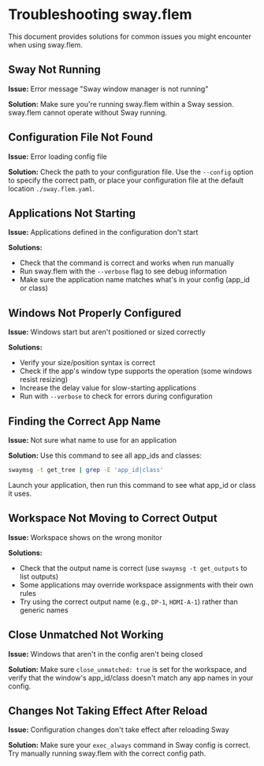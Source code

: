 # Troubleshooting sway.flem

This document provides solutions for common issues you might encounter when using sway.flem.

## Sway Not Running

**Issue:** Error message "Sway window manager is not running"

**Solution:** Make sure you're running sway.flem within a Sway session.
sway.flem cannot operate without Sway running.

## Configuration File Not Found

**Issue:** Error loading config file

**Solution:** Check the path to your configuration file.
Use the `--config` option to specify the correct path,
or place your configuration file at the default location `./sway.flem.yaml`.

## Applications Not Starting

**Issue:** Applications defined in the configuration don't start

**Solutions:**
- Check that the command is correct and works when run manually
- Run sway.flem with the `--verbose` flag to see debug information
- Make sure the application name matches what's in your config (app_id or class)

## Windows Not Properly Configured

**Issue:** Windows start but aren't positioned or sized correctly

**Solutions:**
- Verify your size/position syntax is correct
- Check if the app's window type supports the operation (some windows resist resizing)
- Increase the delay value for slow-starting applications
- Run with `--verbose` to check for errors during configuration

## Finding the Correct App Name

**Issue:** Not sure what name to use for an application

**Solution:** Use this command to see all app_ids and classes:

```bash
swaymsg -t get_tree | grep -E 'app_id|class'
```

Launch your application, then run this command to see what app_id or class it uses.

## Workspace Not Moving to Correct Output

**Issue:** Workspace shows on the wrong monitor

**Solutions:**
- Check that the output name is correct (use `swaymsg -t get_outputs` to list outputs)
- Some applications may override workspace assignments with their own rules
- Try using the correct output name (e.g., `DP-1`, `HDMI-A-1`) rather than generic names

## Close Unmatched Not Working

**Issue:** Windows that aren't in the config aren't being closed

**Solution:** Make sure `close_unmatched: true` is set for the workspace,
and verify that the window's app_id/class doesn't match any app names in your config.

## Changes Not Taking Effect After Reload

**Issue:** Configuration changes don't take effect after reloading Sway

**Solution:** Make sure your `exec_always` command in Sway config is correct.
Try manually running sway.flem with the correct config path.
